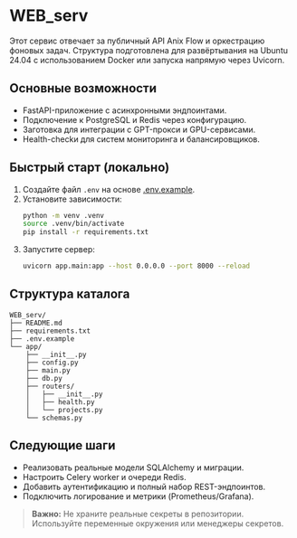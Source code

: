 # WEB_serv

Этот сервис отвечает за публичный API Anix Flow и оркестрацию фоновых задач. Структура подготовлена для развёртывания на Ubuntu 24.04 с использованием Docker или запуска напрямую через Uvicorn.

## Основные возможности
- FastAPI-приложение c асинхронными эндпоинтами.
- Подключение к PostgreSQL и Redis через конфигурацию.
- Заготовка для интеграции с GPT-прокси и GPU-сервисами.
- Health-checkи для систем мониторинга и балансировщиков.

## Быстрый старт (локально)
1. Создайте файл `.env` на основе [.env.example](./.env.example).
2. Установите зависимости:
   ```bash
   python -m venv .venv
   source .venv/bin/activate
   pip install -r requirements.txt
   ```
3. Запустите сервер:
   ```bash
   uvicorn app.main:app --host 0.0.0.0 --port 8000 --reload
   ```

## Структура каталога
```
WEB_serv/
├── README.md
├── requirements.txt
├── .env.example
└── app/
    ├── __init__.py
    ├── config.py
    ├── main.py
    ├── db.py
    ├── routers/
    │   ├── __init__.py
    │   ├── health.py
    │   └── projects.py
    └── schemas.py
```

## Следующие шаги
- Реализовать реальные модели SQLAlchemy и миграции.
- Настроить Celery worker и очереди Redis.
- Добавить аутентификацию и полный набор REST-эндпоинтов.
- Подключить логирование и метрики (Prometheus/Grafana).

> **Важно:** Не храните реальные секреты в репозитории. Используйте переменные окружения или менеджеры секретов.
